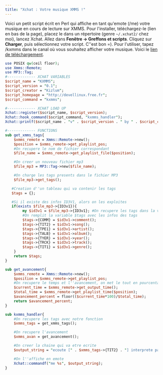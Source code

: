 ```yaml
--- 
title: "Xchat : Votre musique XMMS !"
---
```


Voici un petit script écrit en Perl qui affiche en tant qu'emote (/me) votre
musique en cours de lecture sur XMMS. Pour l'installer, téléchargez-le (lien
en bas de la page), placez le dans un répertoire (genre `~/.xchat2/` chez
moi), lancez Xchat. Allez dans **Fenêtre -> Greffons et scripts**. Cliquez sur
**Charger**, puis sélectionnez votre script. C''est bon =). Pour l'utiliser,
tapez /kxmms dans le canal où vous souhaitez afficher votre musique. Voici le
[lien de
téléchargement](http://devellinux.free.fr/pub/scripts/xchat2/kxmms.pl).

~~~ perl
use POSIX qw(ceil floor);
use Xmms::Remote;
use MP3::Tag;
#------------- XCHAT VARIABLES
$script_name = "KXMMS";
$script_version = "0.1";
$script_creator = "Kizlum";
$script_homepage = "http://devellinux.free.fr";
$script_command = "kxmms";

#------------- XCHAT LOAD UP
Xchat::register($script_name, $script_version);
Xchat::hook_command($script_command, "kxmms_handler");
Xchat::printf($script_name . "v" . $script_version . " by " . $script_creator . " successfully loaded. Use /" . $script_command . ".");

#------------- FUNCTIONS
sub get_xmms_tags{
    $xmms_remote = Xmms::Remote->new();
    $position = $xmms_remote->get_playlist_pos;
    #On recupere le nom de fichier correspondant
    $file_name = $xmms_remote->get_playlist_file($position);

    #On creer un nouveau fichier mp3
    $file_mp3 = MP3::Tag->new($file_name);

    #On charge les tags presents dans le fichier MP3
    $file_mp3->get_tags();

   #Creation d''un tableau qui va contenir les tags
   $tags = {};

   #Si il existe des infos ID3V1, alors on les exploites
   if(exists $file_mp3->{ID3v1}){
        my $id3v1 = $file_mp3->{ID3v1}; #On recupere les tags dans la variable id3v1
        #On remplit la variable $tags avec les infos des tags
        $tags->{COMM} = $id3v1->comment();
        $tags->{TIT2} = $id3v1->song();
        $tags->{TPE1} = $id3v1->artist();
        $tags->{TALB} = $id3v1->album();
        $tags->{TYER} = $id3v1->year();
        $tags->{TRCK} = $id3v1->track();
        $tags->{TIT1} = $id3v1->genre();
    }
    return $tags;
}

sub get_avancement{
    $xmms_remote = Xmms::Remote->new();
    $position = $xmms_remote->get_playlist_pos;
    #On recupere le temps et l''avancement, on met le tout en pourcentages
    $current_time = $xmms_remote->get_output_time();
    $total_time = $xmms_remote->get_playlist_time($position);
    $avancement_percent = floor(($current_time*100)/$total_time);
    return $avancement_percent;
}

sub kxmms_handler{
    #On recupere les tags avec notre fonction
    $xmms_tags = get_xmms_tags();

    #On recupere l'avancement
    $xmms_avan = get_avancement();

    #On creer la chaine qui va etre ecrite
    $output_string = "ecoute [" . $xmms_tags->{TIT2} . "] interprete par [" . $xmms_tags->{TPE1} . "] extrait de l''album [" . $xmms_tags->{TALB} . "]. Avancement : [" . $xmms_avan . "%].";

    #On l''affiche en emote
    Xchat::commandf("me %s", $output_string);
}
~~~

